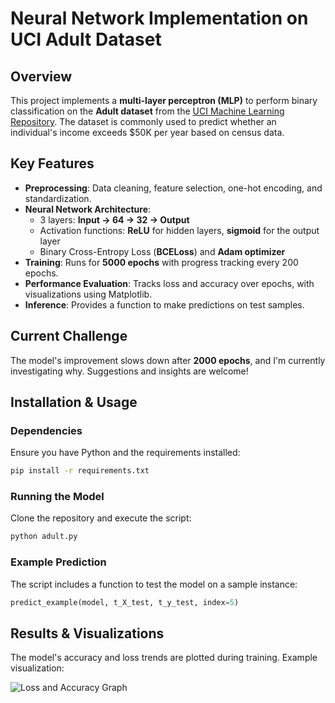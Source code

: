 # **Neural Network Implementation on UCI Adult Dataset**  

## **Overview**  
This project implements a **multi-layer perceptron (MLP)** to perform binary classification on the **Adult dataset** from the [UCI Machine Learning Repository](https://archive.ics.uci.edu/ml/datasets/adult). The dataset is commonly used to predict whether an individual's income exceeds $50K per year based on census data.  

## **Key Features**  
- **Preprocessing**: Data cleaning, feature selection, one-hot encoding, and standardization.  
- **Neural Network Architecture**:  
  - 3 layers: **Input → 64 → 32 → Output**  
  - Activation functions: **ReLU** for hidden layers, **sigmoid** for the output layer  
  - Binary Cross-Entropy Loss (**BCELoss**) and **Adam optimizer**  
- **Training**: Runs for **5000 epochs** with progress tracking every 200 epochs.  
- **Performance Evaluation**: Tracks loss and accuracy over epochs, with visualizations using Matplotlib.  
- **Inference**: Provides a function to make predictions on test samples.  

## **Current Challenge**  
The model's improvement slows down after **2000 epochs**, and I'm currently investigating why. Suggestions and insights are welcome!  

## **Installation & Usage**  
### **Dependencies**  
Ensure you have Python and the requirements installed:  
```bash
pip install -r requirements.txt
```
### **Running the Model**  
Clone the repository and execute the script:  
```bash
python adult.py
```
### **Example Prediction**  
The script includes a function to test the model on a sample instance:  
```python
predict_example(model, t_X_test, t_y_test, index=5)
```

## **Results & Visualizations**  
The model's accuracy and loss trends are plotted during training. Example visualization:  

![Loss and Accuracy Graph](https://github.com/user-attachments/assets/12324df7-0bd4-4cb2-b69c-2ad91dd352b5)

